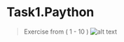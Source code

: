 # Task1.Paython
>  Exercise from ( 1 - 10 )
![alt text](https://m.media-amazon.com/images/I/61NDqH-EycL._AC_UF1000,1000_QL80_.jpg)
